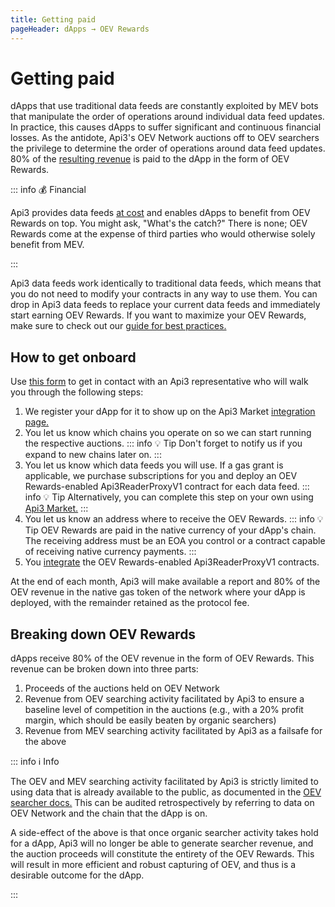 ```yaml
---
title: Getting paid
pageHeader: dApps → OEV Rewards
---
```


<PageHeader/>

# Getting paid

dApps that use traditional data feeds are constantly exploited by MEV bots that manipulate the order of operations around individual data feed updates.
In practice, this causes dApps to suffer significant and continuous financial losses.
As the antidote, Api3's OEV Network auctions off to OEV searchers the privilege to determine the order of operations around data feed updates.
80% of the [resulting revenue](#breaking-down-oev-rewards) is paid to the dApp in the form of OEV Rewards.

::: info 💰 Financial

Api3 provides data feeds [at cost](/dapps/integration/index#pricing) and enables dApps to benefit from OEV Rewards on top.
You might ask, "What's the catch?"
There is none; OEV Rewards come at the expense of third parties who would otherwise solely benefit from MEV.

:::

Api3 data feeds work identically to traditional data feeds, which means that you do not need to modify your contracts in any way to use them.
You can drop in Api3 data feeds to replace your current data feeds and immediately start earning OEV Rewards.
If you want to maximize your OEV Rewards, make sure to check out our [guide for best practices.](/dapps/oev-rewards/best-practices)

## How to get onboard

Use [this form](https://api3dao.typeform.com/to/FHhFIL41) to get in contact with an Api3 representative who will walk you through the following steps:

1. We register your dApp for it to show up on the Api3 Market [integration page.](/dapps/integration/index.md#integration-information)
2. You let us know which chains you operate on so we can start running the respective auctions.
   ::: info 💡 Tip
   Don't forget to notify us if you expand to new chains later on.
   :::
3. You let us know which data feeds you will use.
   If a gas grant is applicable, we purchase subscriptions for you and deploy an OEV Rewards-enabled Api3ReaderProxyV1 contract for each data feed.
   ::: info 💡 Tip
   Alternatively, you can complete this step on your own using [Api3 Market.](https://market.api3.org/)
   :::
4. You let us know an address where to receive the OEV Rewards.
   ::: info 💡 Tip
   OEV Rewards are paid in the native currency of your dApp's chain.
   The receiving address must be an EOA you control or a contract capable of receiving native currency payments.
   :::
5. You [integrate](/dapps/integration/contract-integration) the OEV Rewards-enabled Api3ReaderProxyV1 contracts.

At the end of each month, Api3 will make available a report and 80% of the OEV revenue in the native gas token of the network where your dApp is deployed, with the remainder retained as the protocol fee.

## Breaking down OEV Rewards

dApps receive 80% of the OEV revenue in the form of OEV Rewards.
This revenue can be broken down into three parts:

1. Proceeds of the auctions held on OEV Network
2. Revenue from OEV searching activity facilitated by Api3 to ensure a baseline level of competition in the auctions (e.g., with a 20% profit margin, which should be easily beaten by organic searchers)
3. Revenue from MEV searching activity facilitated by Api3 as a failsafe for the above

::: info ℹ️ Info

The OEV and MEV searching activity facilitated by Api3 is strictly limited to using data that is already available to the public, as documented in the [OEV searcher docs.](/oev-searchers)
This can be audited retrospectively by referring to data on OEV Network and the chain that the dApp is on.

A side-effect of the above is that once organic searcher activity takes hold for a dApp, Api3 will no longer be able to generate searcher revenue, and the auction proceeds will constitute the entirety of the OEV Rewards.
This will result in more efficient and robust capturing of OEV, and thus is a desirable outcome for the dApp.

:::

